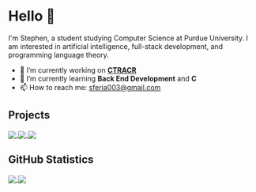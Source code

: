 # Hello 👋


I'm Stephen, a student studying Computer Science at Purdue University. I am interested in artificial intelligence, full-stack development, and programming language theory.


- 🔭 I’m currently working on **[CTRACR](https://github.com/sferia003/ctracr)**
- 🌱 I’m currently learning **Back End Development** and **C**
- 📫 How to reach me: sferia003@gmail.com

## Projects

<a href="https://github.com/sferia003/emmel">
  <img align="center" src="https://github-readme-stats.vercel.app/api/pin/?username=sferia003&repo=emmel&theme=dark"/>
</a>
<a href="https://github.com/sferia003/ctracr">
  <img align="center" src="https://github-readme-stats.vercel.app/api/pin/?username=sferia003&repo=ctracr&theme=dark"/>
</a>
<a href="https://github.com/rfheise/helloWrld-2020">
  <img align="center" src="https://github-readme-stats.vercel.app/api/pin/?username=rfheise&repo=helloWrld-2020&theme=dark"/>
</a>

## GitHub Statistics

<a href="https://github.com/sferia003/sferia003">
  <img align="center" src="https://github-readme-stats.vercel.app/api?username=sferia003&count_private=true&include_all_commits&hide=prs&show_icons=true&theme=dark&custom_title=Statistics"/>
</a>
<a href="https://github.com/sferia003/sferia003">
  <img align="center" src="https://github-readme-stats.vercel.app/api/top-langs/?username=sferia003&layout=compact&theme=dark"/>
</a>
